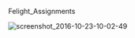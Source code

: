 Felight_Assignments

![screenshot_2016-10-23-10-02-49](https://cloud.githubusercontent.com/assets/20138576/19624189/2145883c-9908-11e6-9dd6-094662c9e302.png)
